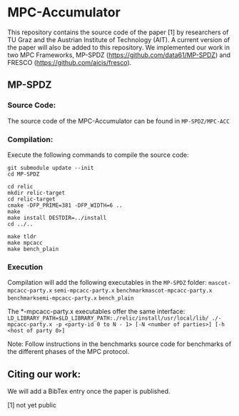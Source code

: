 # MPC-Accumulator

This repository contains the source code of the paper [1] by researchers of TU Graz and the Austrian Institute of Technology (AIT). A current version of the paper will also be added to this repository. We implemented our work in two MPC Frameworks, MP-SPDZ (https://github.com/data61/MP-SPDZ) and FRESCO (https://github.com/aicis/fresco).

## MP-SPDZ

### Source Code:
The source code of the MPC-Accumulator can be found in `MP-SPDZ/MPC-ACC`

### Compilation:
Execute the following commands to compile the source code:
```
git submodule update --init
cd MP-SPDZ

cd relic
mkdir relic-target
cd relic-target
cmake -DFP_PRIME=381 -DFP_WIDTH=6 ..
make
make install DESTDIR=../install
cd ../..

make tldr
make mpcacc
make bench_plain
```

### Execution
Compilation will add the following executables in the `MP-SPDZ` folder:
`mascot-mpcacc-party.x`
`semi-mpcacc-party.x`
`benchmarkmascot-mpcacc-party.x`
`benchmarksemi-mpcacc-party.x`
`bench_plain`

The *-mpcacc-party.x executables offer the same interface:
`LD_LIBRARY_PATH=$LD_LIBRARY_PATH:./relic/install/usr/local/lib/ ./-mpcacc-party.x -p <party-id 0 to N - 1> [-N <number of parties>] [-h <host of party 0>]`

Note: Follow instructions in the benchmarks source code for benchmarks of the different phases of the MPC protocol.

## Citing our work:
We will add a BibTex entry once the paper is published.


[1] not yet public
